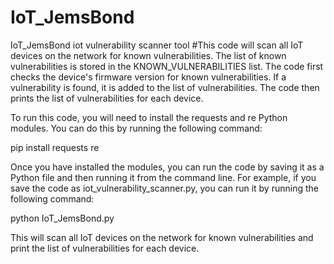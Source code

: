 # IoT_JemsBond
IoT_JemsBond  iot vulnerability scanner tool
#This code will scan all IoT devices on the network for known vulnerabilities. The list of known vulnerabilities is stored in the KNOWN_VULNERABILITIES list. The code first checks the device's firmware version for known vulnerabilities. If a vulnerability is found, it is added to the list of vulnerabilities. The code then prints the list of vulnerabilities for each device.

To run this code, you will need to install the requests and re Python modules. You can do this by running the following command:




pip install requests re




Once you have installed the modules, you can run the code by saving it as a Python file and then running it from the command line. For example, if you save the code as iot_vulnerability_scanner.py, you can run it by running the following command:


python IoT_JemsBond.py




This will scan all IoT devices on the network for known vulnerabilities and print the list of vulnerabilities for each device.
